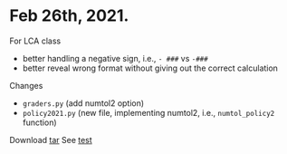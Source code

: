 
# Feb 26th, 2021.
For LCA class
  * better handling a negative sign, i.e., ```- ###``` vs ```-###```
  * better reveal wrong format without giving out the correct calculation

Changes
  * ```graders.py``` (add numtol2 option)
  * ```policy2021.py``` (new file, implementing numtol2, i.e., ```numtol_policy2``` function)

Download [tar](https://github.com/tatpongkatanyukul/Autolab/raw/main/dev/autograde210226a.tar)
See [test](https://autolab.en.kku.ac.th/courses/Test/assessments/numtol2)
